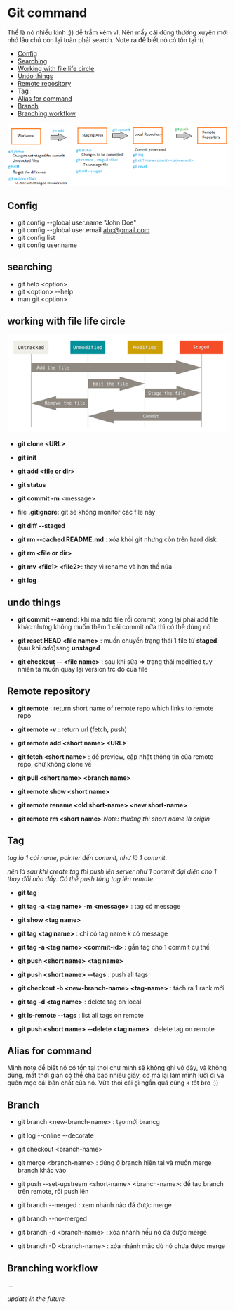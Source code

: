 # Git command

Thề là nó nhiều kinh :)) dễ trầm kẻm vl. Nên mấy cái dùng thường xuyên mới nhớ lâu chứ còn lại toàn phải search. Note ra để biết nó có tồn tại :((

- [Config](#config)
- [Searching](#searching)
- [Working with file life circle](#working-with-file-life-circle)
- [Undo things](#undo-things)
- [Remote repository](#remote-repository)
- [Tag](#tag)
- [Alias for command](#alias-for-command)
- [Branch](#branch)
- [Branching workflow](#branching-workflow)

![Alt text](./image/git/git-1.png)

## Config

- git config --global user.name "John Doe"
- git config --global user.email <abc@gmail.com>
- git config list
- git config user.name

## searching

- git help \<option>
- git \<option> --help
- man git \<option>

## working with file life circle

![Alt text](./image/git/git-2.png)

- **git clone \<URL>**
- **git init**

- **git add \<file or dir>**
- **git status**
- **git commit -m** \<message>

- file **.gitignore**: git sẽ không monitor các file này

- **git diff --staged**

- **git rm --cached README.md** : xóa khỏi git nhưng còn trên hard disk
- **git rm \<file or dir>**

- **git mv \<file1> \<file2>**: thay vì rename và hơn thế nữa

- **git log**

## undo things

- **git commit --amend**: khi mà add file rồi commit, xong lại phải add file khác nhưng không muốn thêm 1 cái commit nữa thì có thể dùng nó

- **git reset HEAD \<file name>**  : muốn chuyển trạng thái 1 file từ **staged** (sau khi *add*)sang **unstaged**

- **git checkout -- \<file name>** : sau khi sửa => trạng thái modified tuy nhiên ta muốn quay lại version trc đó của file

## Remote repository

- **git remote** : return short name of remote repo which links to remote repo
- **git remote -v** : return url (fetch, push)

- **git remote add \<short name> \<URL>**

- **git fetch \<short name>** : để preview, cập nhật thông tin của remote repo, chứ không clone về

- **git pull \<short name> \<branch name>**

- **git remote show \<short name>**

- **git remote rename \<old short-name> \<new short-name>**

- **git remote rm \<short name>**
*Note: thường thì short name là origin*

## Tag

*tag là 1 cái name, pointer đến commit, như là 1 commit.*

*nên là sau khi create tag thì push lên server như 1 commit đại diện cho 1 thay đổi nào đấy. Có thể push từng tag lên remote*

- **git tag**

- **git tag -a \<tag name> -m \<message>** : tag có message
- **git show \<tag name>**

- **git tag \<tag name>** : chỉ có tag name k có message

- **git tag -a \<tag name> \<commit-id>** : gắn tag cho 1 commit cụ thể

- **git push \<short name> \<tag name>**
- **git push \<short name> --tags** : push all tags

- **git checkout -b \<new-branch-name> \<tag-name>** : tách ra 1 rank mới

- **git tag -d \<tag name>** : delete tag on local

- **git ls-remote --tags** : list all tags on remote
- **git push \<short name> --delete \<tag name>** : delete tag on remote

## Alias for command

Mình note để biết nó có tồn tại thoi chứ mình sẽ không ghi vô đây, và không dùng, mất thời gian có thể chả bao nhiêu giây, cơ mà lại làm mình lười đi và quên mọe cái bản chất của nó. Vừa thoi cái gì ngắn quá cũng k tốt bro :))

## Branch

- git branch \<new-branch-name> : tạo mới brancg
- git log --online --decorate
- git checkout \<branch-name>

- git merge \<branch-name> : đứng ở branch hiện tại và muốn merge branch khác vào
- git push --set-upstream \<short-name> \<branch-name>: để tạo branch trên remote, rồi push lên

- git branch --merged : xem nhánh nào đã được merge
- git branch --no-merged

- git branch -d \<branch-name> : xóa nhánh nếu nó đã được merge

- git branch -D \<branch-name> : xóa nhánh mặc dù nó chưa được merge

## Branching workflow

...

*update in the future*
